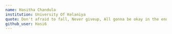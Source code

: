 ```yaml
---
name: Hasitha Chandula
institution: University Of Kelaniya
quote: Don't afraid to fall, Never giveup, All gonna be okay in the end, If it's not, It's not the end
github_user: Hasi6
---
```

